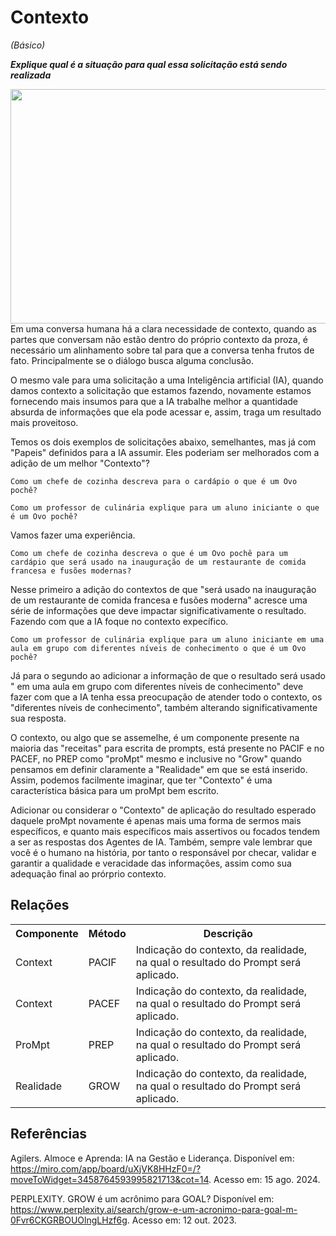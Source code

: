 # Contexto
*(Básico)*

***Explique qual é a situação para qual essa solicitação está sendo realizada***

  <img src="https://github.com/user-attachments/assets/4c006d10-d85e-4444-b399-4d54d141f2fc" align="left" width="637" height="375">

Em uma conversa humana há a clara necessidade de contexto, quando as partes que conversam não estão dentro do próprio contexto da proza, é necessário um alinhamento sobre tal para que a conversa tenha frutos de fato. Principalmente se o diálogo busca alguma conclusão. 

O mesmo vale para uma solicitação a uma Inteligência artificial (IA), quando damos contexto a solicitação que estamos fazendo, novamente estamos fornecendo mais insumos para que a IA trabalhe melhor a quantidade absurda de informações que ela pode acessar e, assim, traga um resultado mais proveitoso.

Temos os dois exemplos de solicitações abaixo, semelhantes, mas já com "Papeis" definidos para a IA assumir. Eles poderiam ser melhorados com a adição de um melhor "Contexto"?
```
Como um chefe de cozinha descreva para o cardápio o que é um Ovo pochê?
```

```
Como um professor de culinária explique para um aluno iniciante o que é um Ovo pochê?
```

Vamos fazer uma experiência.

```
Como um chefe de cozinha descreva o que é um Ovo pochê para um cardápio que será usado na inauguração de um restaurante de comida francesa e fusões modernas?
```

Nesse primeiro a adição do contextos de que "será usado na inauguração de um restaurante de comida francesa e fusões moderna" acresce uma série de informações que deve impactar significativamente o resultado. Fazendo com que a IA foque no contexto expecífico.

```
Como um professor de culinária explique para um aluno iniciante em uma aula em grupo com diferentes níveis de conhecimento o que é um Ovo pochê?
```

Já para o segundo ao adicionar a informação de que o resultado será usado " em uma aula em grupo com diferentes níveis de conhecimento" deve fazer com que a IA tenha essa preocupação de atender todo o contexto, os "diferentes níveis de conhecimento", também alterando significativamente sua resposta.

O contexto, ou algo que se assemelhe, é um componente presente na maioria das "receitas" para escrita de prompts, está presente no PACIF e no PACEF, no PREP como "proMpt" mesmo e inclusive no "Grow" quando pensamos em definir claramente a "Realidade" em que se está inserido. Assim, podemos facilmente imaginar, que ter "Contexto" é uma característica básica para um proMpt bem escrito.

Adicionar ou considerar o "Contexto" de aplicação do resultado esperado daquele proMpt novamente é apenas mais uma forma de sermos mais específicos, e quanto mais específicos mais assertivos ou focados tendem a ser as respostas dos Agentes de IA. Também, sempre vale lembrar que você é o humano na história, por tanto o responsável por checar, validar e garantir a qualidade e veracidade das informações, assim como sua adequação final ao prórprio contexto.

## Relações
<table>
<tr>
  <th>Componente</th>	<th>Método</th>	<th>Descrição</th>
</tr>
<tr>
  <td>Context</td><td>PACIF</td><td>	Indicação do contexto, da realidade, na qual o resultado do Prompt será aplicado.</td>
</tr>
  <tr>
  <td>Context</td><td>PACEF</td><td>	Indicação do contexto, da realidade, na qual o resultado do Prompt será aplicado.</td>
</tr>
<tr>
  <td>ProMpt</td><td>PREP</td><td> Indicação do contexto, da realidade, na qual o resultado do Prompt será aplicado.</td>
</tr>
<tr>
  <td>Realidade</td><td>GROW</td><td> Indicação do contexto, da realidade, na qual o resultado do Prompt será aplicado.</td>
</tr>

</table>

## Referências
Agilers. Almoce e Aprenda: IA na Gestão e Liderança. Disponível em: https://miro.com/app/board/uXjVK8HHzF0=/?moveToWidget=3458764593995821713&cot=14. Acesso em: 15 ago. 2024.

PERPLEXITY. GROW é um acrônimo para GOAL? Disponível em: https://www.perplexity.ai/search/grow-e-um-acronimo-para-goal-m-0Fvr6CKGRBOUOlngLHzf6g. Acesso em: 12 out. 2023.
